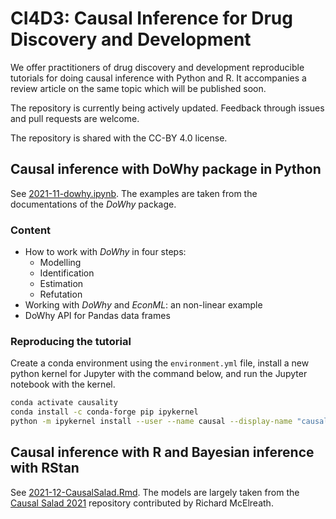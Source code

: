 CI4D3: Causal Inference for Drug Discovery and Development
===

We offer practitioners of drug discovery and development reproducible tutorials for doing causal inference with Python and R. It accompanies a review article on the same topic which will be published soon.

The repository is currently being actively updated. Feedback through issues and pull requests are welcome.

The repository is shared with the CC-BY 4.0 license.

## Causal inference with DoWhy package in Python

See [2021-11-dowhy.ipynb](2021-11-dowhy.ipynb). The examples are taken from the documentations of the *DoWhy* package.

### Content

* How to work with *DoWhy* in four steps:
    * Modelling
    * Identification
    * Estimation
    * Refutation
* Working with *DoWhy* and *EconML*: an non-linear example
* DoWhy API for Pandas data frames

### Reproducing the tutorial

Create a conda environment using the `environment.yml` file, install a new python kernel for Jupyter with the command below, and run the Jupyter notebook with the kernel.


```bash
conda activate causality
conda install -c conda-forge pip ipykernel
python -m ipykernel install --user --name causal --display-name "causality"
```

## Causal inference with R and Bayesian inference with RStan

See [2021-12-CausalSalad.Rmd](2021-12-CausalSalad.Rmd). The models are largely taken from the [Causal Salad 2021](https://github.com/Accio/causal_salad_2021) repository contributed by Richard McElreath.

